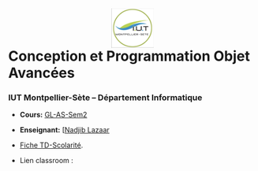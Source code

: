 # <img src="iut.png" width="17%" style="margin:auto;display:block;"/> Conception et Programmation Objet Avancées 
### IUT Montpellier-Sète – Département Informatique
* **Cours:** [GL-AS-Sem2](https://github.com/IUTInfoMontpSete-AS-GL/Ressources)
* **Enseignant:** [[Nadjib Lazaar](mailto:nadjib.lazaar@umontpellier.fr)
* [Fiche TD-Scolarité](TD-Scolarite.pdf).

* Lien classroom : 
